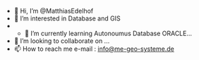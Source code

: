 - 👋 Hi, I’m @MatthiasEdelhof
- 👀 I’m interested in Database and GIS 
- - 🌱 I’m currently learning Autonoumus Database ORACLE...
- 💞️ I’m looking to collaborate on ...
- 📫 How to reach me  e-mail :  info@me-geo-systeme.de

<!---
MatthiasEdelhof/MatthiasEdelhof is a ✨ special ✨ repository because its `README.md` (this file) appears on your GitHub profile.
You can click the Preview link to take a look at your changes.
--->

